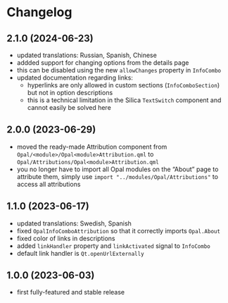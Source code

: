 <!--
SPDX-FileCopyrightText: 2023 Mirian Margiani
SPDX-License-Identifier: GFDL-1.3-or-later
-->

# Changelog

## 2.1.0 (2024-06-23)

- updated translations: Russian, Spanish, Chinese
- addded support for changing options from the details page
- this can be disabled using the new `allowChanges` property in `InfoCombo`
- updated documentation regarding links:
    - hyperlinks are only allowed in custom sections (`InfoComboSection`) but
      not in option descriptions
    - this is a technical limitation in the Silica `TextSwitch` component
      and cannot easily be solved here

## 2.0.0 (2023-06-29)

- moved the ready-made Attribution component from
  `Opal/<module>/Opal<module>Attribution.qml` to `Opal/Attributions/Opal<module>Attribution.qml`
- you no longer have to import all Opal modules on the “About” page to attribute them,
  simply use `import "../modules/Opal/Attributions"` to access all attributions

## 1.1.0 (2023-06-17)

- updated translations: Swedish, Spanish
- fixed `OpalInfoComboAttribution` so that it correctly imports `Opal.About`
- fixed color of links in descriptions
- added `linkHandler` property and `linkActivated` signal to `InfoCombo`
- default link handler is `Qt.openUrlExternally`

## 1.0.0 (2023-06-03)

- first fully-featured and stable release
